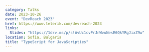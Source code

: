 ```yaml
---
category: Talks
date: 2023-10-26
event: "DevReach 2023"
href: https://www.telerik.com/devreach-2023
links:
  Slides: "https://1drv.ms/p/s!AvUc1cvPrJnWvuNesE6QkYRgJixZ9w"
location: Sofia, Bulgaria
title: "TypeScript for JavaScripties"
---
```

